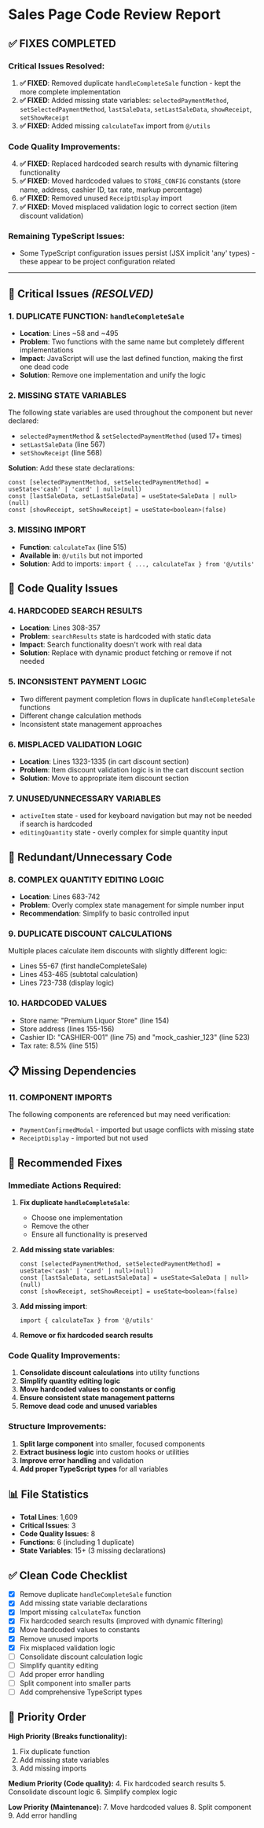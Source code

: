 # Sales Page Code Review Report

## ✅ **FIXES COMPLETED**

### Critical Issues Resolved:
1. **✅ FIXED**: Removed duplicate `handleCompleteSale` function - kept the more complete implementation
2. **✅ FIXED**: Added missing state variables: `selectedPaymentMethod`, `setSelectedPaymentMethod`, `lastSaleData`, `setLastSaleData`, `showReceipt`, `setShowReceipt`
3. **✅ FIXED**: Added missing `calculateTax` import from `@/utils`

### Code Quality Improvements:
4. **✅ FIXED**: Replaced hardcoded search results with dynamic filtering functionality
5. **✅ FIXED**: Moved hardcoded values to `STORE_CONFIG` constants (store name, address, cashier ID, tax rate, markup percentage)
6. **✅ FIXED**: Removed unused `ReceiptDisplay` import
7. **✅ FIXED**: Moved misplaced validation logic to correct section (item discount validation)

### Remaining TypeScript Issues:
- Some TypeScript configuration issues persist (JSX implicit 'any' types) - these appear to be project configuration related

---

## 🚨 Critical Issues *(RESOLVED)*

### 1. **DUPLICATE FUNCTION: `handleCompleteSale`**
- **Location**: Lines ~58 and ~495
- **Problem**: Two functions with the same name but completely different implementations
- **Impact**: JavaScript will use the last defined function, making the first one dead code
- **Solution**: Remove one implementation and unify the logic

### 2. **MISSING STATE VARIABLES**
The following state variables are used throughout the component but never declared:

- `selectedPaymentMethod` & `setSelectedPaymentMethod` (used 17+ times)
- `setLastSaleData` (line 567)
- `setShowReceipt` (line 568)

**Solution**: Add these state declarations:
```tsx
const [selectedPaymentMethod, setSelectedPaymentMethod] = useState<'cash' | 'card' | null>(null)
const [lastSaleData, setLastSaleData] = useState<SaleData | null>(null)
const [showReceipt, setShowReceipt] = useState<boolean>(false)
```

### 3. **MISSING IMPORT**
- **Function**: `calculateTax` (line 515)
- **Available in**: `@/utils` but not imported
- **Solution**: Add to imports: `import { ..., calculateTax } from '@/utils'`

## 🧹 Code Quality Issues

### 4. **HARDCODED SEARCH RESULTS**
- **Location**: Lines 308-357
- **Problem**: `searchResults` state is hardcoded with static data
- **Impact**: Search functionality doesn't work with real data
- **Solution**: Replace with dynamic product fetching or remove if not needed

### 5. **INCONSISTENT PAYMENT LOGIC**
- Two different payment completion flows in duplicate `handleCompleteSale` functions
- Different change calculation methods
- Inconsistent state management approaches

### 6. **MISPLACED VALIDATION LOGIC**
- **Location**: Lines 1323-1335 (in cart discount section)
- **Problem**: Item discount validation logic is in the cart discount section
- **Solution**: Move to appropriate item discount section

### 7. **UNUSED/UNNECESSARY VARIABLES**
- `activeItem` state - used for keyboard navigation but may not be needed if search is hardcoded
- `editingQuantity` state - overly complex for simple quantity input

## 🎯 Redundant/Unnecessary Code

### 8. **COMPLEX QUANTITY EDITING LOGIC**
- **Location**: Lines 683-742
- **Problem**: Overly complex state management for simple number input
- **Recommendation**: Simplify to basic controlled input

### 9. **DUPLICATE DISCOUNT CALCULATIONS**
Multiple places calculate item discounts with slightly different logic:
- Lines 55-67 (first handleCompleteSale)
- Lines 453-465 (subtotal calculation)
- Lines 723-738 (display logic)

### 10. **HARDCODED VALUES**
- Store name: "Premium Liquor Store" (line 154)
- Store address (lines 155-156)
- Cashier ID: "CASHIER-001" (line 75) and "mock_cashier_123" (line 523)
- Tax rate: 8.5% (line 515)

## 📋 Missing Dependencies

### 11. **COMPONENT IMPORTS**
The following components are referenced but may need verification:
- `PaymentConfirmedModal` - imported but usage conflicts with missing state
- `ReceiptDisplay` - imported but not used

## 🔧 Recommended Fixes

### Immediate Actions Required:

1. **Fix duplicate `handleCompleteSale`**:
   - Choose one implementation
   - Remove the other
   - Ensure all functionality is preserved

2. **Add missing state variables**:
   ```tsx
   const [selectedPaymentMethod, setSelectedPaymentMethod] = useState<'cash' | 'card' | null>(null)
   const [lastSaleData, setLastSaleData] = useState<SaleData | null>(null)
   const [showReceipt, setShowReceipt] = useState<boolean>(false)
   ```

3. **Add missing import**:
   ```tsx
   import { calculateTax } from '@/utils'
   ```

4. **Remove or fix hardcoded search results**

### Code Quality Improvements:

1. **Consolidate discount calculations** into utility functions
2. **Simplify quantity editing logic**
3. **Move hardcoded values to constants or config**
4. **Ensure consistent state management patterns**
5. **Remove dead code and unused variables**

### Structure Improvements:

1. **Split large component** into smaller, focused components
2. **Extract business logic** into custom hooks or utilities
3. **Improve error handling** and validation
4. **Add proper TypeScript types** for all variables

## 📊 File Statistics

- **Total Lines**: 1,609
- **Critical Issues**: 3
- **Code Quality Issues**: 8
- **Functions**: 6 (including 1 duplicate)
- **State Variables**: 15+ (3 missing declarations)

## ✅ Clean Code Checklist

- [x] Remove duplicate `handleCompleteSale` function
- [x] Add missing state variable declarations
- [x] Import missing `calculateTax` function
- [x] Fix hardcoded search results (improved with dynamic filtering)
- [x] Move hardcoded values to constants
- [x] Remove unused imports
- [x] Fix misplaced validation logic
- [ ] Consolidate discount calculation logic
- [ ] Simplify quantity editing
- [ ] Add proper error handling
- [ ] Split component into smaller parts
- [ ] Add comprehensive TypeScript types

## 🎯 Priority Order

**High Priority (Breaks functionality):**
1. Fix duplicate function
2. Add missing state variables
3. Add missing imports

**Medium Priority (Code quality):**
4. Fix hardcoded search results
5. Consolidate discount logic
6. Simplify complex logic

**Low Priority (Maintenance):**
7. Move hardcoded values
8. Split component
9. Add error handling